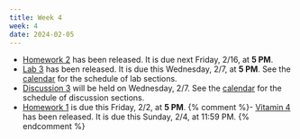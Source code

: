 ```yaml
---
title: Week 4
week: 4
date: 2024-02-05
---
```


- [Homework 2]() has been released. It is due next Friday, 2/16, at **5 PM**.
- [Lab 3](https://data102.datahub.berkeley.edu/hub/user-redirect/git-pull?repo=https%3A%2F%2Fgithub.com%2Fds-102%2Fsp24-materials&urlpath=lab%2Ftree%2Fsp24-materials%2Flab%2Flab03%2Flab03.ipynb&branch=main) has been released. It is due this Wednesday, 2/7, at **5 PM**. See the [calendar](calendar) for the schedule of lab sections.
- [Discussion 3]() will be held on Wednesday, 2/7. See the [calendar](calendar) for the schedule of discussion sections.
- [Homework 1](https://data102.datahub.berkeley.edu/hub/user-redirect/git-pull?repo=https%3A%2F%2Fgithub.com%2Fds-102%2Fsp24-materials&urlpath=lab%2Ftree%2Fsp24-materials%2Fhw%2Fhw1%2Fhw1.pdf&branch=main) is due this Friday, 2/2, at **5 PM**.
{% comment %}- [Vitamin 4]() has been released. It is due this Sunday, 2/4, at 11:59 PM. {% endcomment %}
